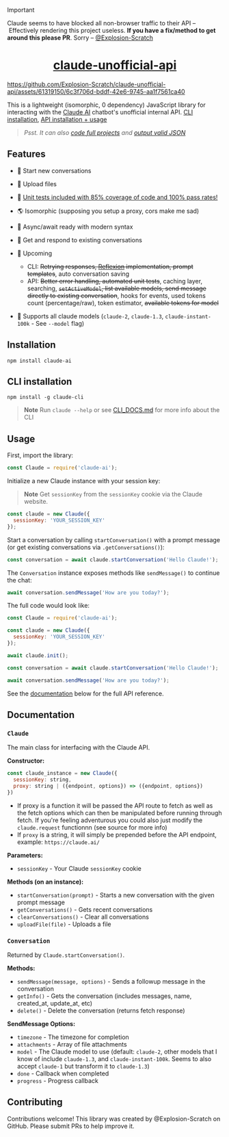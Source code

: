 > [!IMPORTANT]
> Claude seems to have blocked all non-browser traffic to their API – Effectively rendering this project useless. **If you have a fix/method to get around this please PR**. Sorry – [@Explosion-Scratch](https://github.com/Explosion-Scratch)



<h1><div align=center><a href="https://github.com/explosion-scratch/claude-unofficial-api">claude-unofficial-api</a></div></h1>

https://github.com/Explosion-Scratch/claude-unofficial-api/assets/61319150/6c3f706d-bddf-42e6-9745-aa1f7561ca40

This is a lightweight (isomorphic, 0 dependency) JavaScript library for interacting with the [Claude AI](https://www.claude.ai/) chatbot's unofficial internal API. [CLI installation](#cli-installation), [API installation + usage](#usage)

> _Psst. It can also [code full projects](https://github.com/Explosion-Scratch/claude-unofficial-api/blob/main/examples/coding.md) and [output valid JSON](https://github.com/Explosion-Scratch/claude-unofficial-api/blob/main/examples/json.md)_

## Features
- 💬 Start new conversations
- 📎 Upload files
- 🧪 [Unit tests included with 85% coverage of code and 100% pass rates!](https://github.com/Explosion-Scratch/claude-unofficial-api/assets/61319150/b65d32f4-2b43-4bc3-8e2c-4cf977fe7e89)
 
- 🌎 Isomorphic (supposing you setup a proxy, cors make me sad)
- 🔄 Async/await ready with modern syntax
- 💾 Get and respond to existing conversations
- 🚀 Upcoming
  - CLI: ~~Retrying responses, [Reflexion](https://arxiv.org/abs/2303.11366) implementation, prompt templates~~, auto conversation saving
  - API: ~~Better error handling, automated unit tests~~, caching layer, searching, ~~`setActiveModel`, list available models, send message directly to existing conversation~~, hooks for events, used tokens count (percentage/raw), token estimator, ~~available tokens for model~~
- 💪 Supports all claude models (`claude-2`, `claude-1.3`, `claude-instant-100k` - See `--model` flag)


## Installation

```
npm install claude-ai
```

## CLI installation
```
npm install -g claude-cli
```
> **Note**
> Run `claude --help` or see [CLI_DOCS.md](CLI_DOCS.md) for more info about the CLI

## Usage

First, import the library:

```js
const Claude = require('claude-ai'); 
```

Initialize a new Claude instance with your session key:

> **Note**
> Get `sessionKey` from the `sessionKey` cookie via the Claude website.

```js
const claude = new Claude({
  sessionKey: 'YOUR_SESSION_KEY' 
});
```

Start a conversation by calling `startConversation()` with a prompt message (or get existing conversations via `.getConversations()`):

```js
const conversation = await claude.startConversation('Hello Claude!');
```

The `Conversation` instance exposes methods like `sendMessage()` to continue the chat:

```js 
await conversation.sendMessage('How are you today?');
```

The full code would look like:

```js
const Claude = require('claude-ai');

const claude = new Claude({
  sessionKey: 'YOUR_SESSION_KEY'
});

await claude.init();

const conversation = await claude.startConversation('Hello Claude!');

await conversation.sendMessage('How are you today?');
```

See the [documentation](#documentation) below for the full API reference.

## Documentation

### `Claude`

The main class for interfacing with the Claude API.

**Constructor:**
```js
const claude_instance = new Claude({
  sessionKey: string,
  proxy: string | ({endpoint, options}) => ({endpoint, options})
})
```

- If proxy is a function it will be passed the API route to fetch as well as the fetch options which can then be manipulated before running through fetch. If you're feeling adventurous you could also just modify the `claude.request` functionnn (see source for more info)
- If `proxy` is a string, it will simply be prepended before the API endpoint, example: `https://claude.ai/` 

**Parameters:**

- `sessionKey` - Your Claude `sessionKey` cookie 

**Methods (on an instance):**

- `startConversation(prompt)` - Starts a new conversation with the given prompt message
- `getConversations()` - Gets recent conversations
- `clearConversations()` - Clear all conversations
- `uploadFile(file)` - Uploads a file 

### `Conversation`

Returned by `Claude.startConversation()`. 

**Methods:**

- `sendMessage(message, options)` - Sends a followup message in the conversation  
- `getInfo()` - Gets the conversation (includes messages, name, created_at, update_at, etc)
- `delete()` - Delete the conversation (returns fetch response)

**SendMessage Options:**

- `timezone` - The timezone for completion 
- `attachments` - Array of file attachments 
- `model` - The Claude model to use (default: `claude-2`, other models that I know of include `claude-1.3`, and `claude-instant-100k`. Seems to also accept `claude-1` but transform it to `claude-1.3`)
- `done` - Callback when completed
- `progress` - Progress callback

## Contributing

Contributions welcome! This library was created by @Explosion-Scratch on GitHub. Please submit PRs to help improve it.
